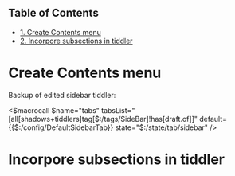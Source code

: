 <div id="table-of-contents">
<h2>Table of Contents</h2>
<div id="text-table-of-contents">
<ul>
<li><a href="#sec-1">1. Create Contents menu</a></li>
<li><a href="#sec-2">2. Incorpore subsections in tiddler</a></li>
</ul>
</div>
</div>

# Create Contents menu<a id="sec-1" name="sec-1"></a>


Backup of edited sidebar tiddler: 

<$macrocall $name="tabs" tabsList="[all[shadows+tiddlers]tag[$:/tags/SideBar]!has[draft.of]]" default={{$:/config/DefaultSidebarTab}} state="$:/state/tab/sidebar" />

# Incorpore subsections in tiddler<a id="sec-2" name="sec-2"></a>
